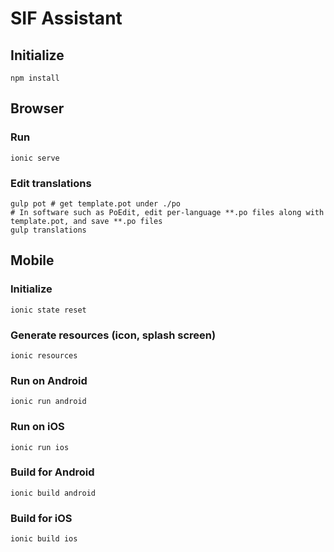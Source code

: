 # SIF Assistant

## Initialize
```
npm install
```

## Browser

### Run

```
ionic serve
```

### Edit translations
```
gulp pot # get template.pot under ./po
# In software such as PoEdit, edit per-language **.po files along with template.pot, and save **.po files
gulp translations
```

## Mobile

### Initialize
```
ionic state reset
```

### Generate resources (icon, splash screen)
```
ionic resources
```

### Run on Android

```
ionic run android
```

### Run on iOS

```
ionic run ios
```

### Build for Android
```
ionic build android
```

### Build for iOS
```
ionic build ios
```